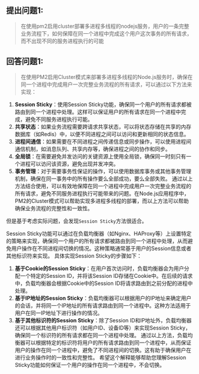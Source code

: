 
## 提出问题1:
> 在使用pm2启用cluster部署多进程多线程的nodejs服务，用户的一条完整业务流程下，如何保障在同一个进程中完成这个用户这次事务的所有请求，而不出现不同的服务进程执行的可能

## 回答问题1:
>在使用PM2启用Cluster模式来部署多进程多线程的Node.js服务时，确保在同一个进程中完成用户一次完整业务流程的所有请求，可以通过以下方法来实现：
1. **Session Sticky**：使用Session Sticky功能，确保同一个用户的所有请求都被路由到同一个进程中处理。这样可以保证用户的所有请求在同一个进程中完成，避免不同服务进程执行可能。
2. **共享状态**：如果业务流程需要跨请求共享状态，可以将状态存储在共享的内存数据库（如Redis）中，以便不同进程之间可以访问和更新相同的状态信息。
3. **进程间通信**：如果需要在不同进程之间传递信息或同步操作，可以使用进程间通信机制，如消息队列、共享内存等，确保进程之间的协作和同步。
4. **全局锁**：在需要避免并发访问的关键资源上使用全局锁，确保同一时刻只有一个进程可以访问该资源，避免出现并发冲突。
5. **事务管理**：对于需要事务性保证的操作，可以使用数据库事务或其他事务管理机制，确保在同一事务中的所有操作要么全部成功，要么全部失败。
   通过以上方法结合使用，可以有效地保障在同一个进程中完成用户一次完整业务流程的所有请求，避免不同服务进程执行可能带来的问题。在Node.js应用程序中，PM2的Cluster模式可以帮助实现多进程多线程的部署，而以上方法可以帮助确保业务流程的完整性和一致性。

但是基于考虑实际问题，会发现`Session Sticky`方法很适合。

Session Sticky功能可以通过在负载均衡器（如Nginx、HAProxy等）上设置特定的策略来实现，确保同一个用户的所有请求都被路由到同一个进程中处理，从而避免用户操作在不同进程间切换的情况。这种策略通常基于用户的Session信息或者其他标识符来实现。
具体实现Session Sticky的步骤如下：
1. **基于Cookie的Session Sticky**：在用户首次访问时，负载均衡器会为用户分配一个特定的Session ID，并将该Session ID存储在Cookie中。在后续的请求中，负载均衡器会根据Cookie中的Session ID将请求路由到之前分配的进程中处理。
2. **基于IP地址的Session Sticky**：负载均衡器可以根据用户的IP地址来确定用户的会话，并将同一个IP地址的所有请求路由到同一个进程中。这种方法适用于用户在同一IP地址下进行操作的情况。
3. **基于其他标识符的Session Sticky**：除了Session ID和IP地址外，负载均衡器还可以根据其他用户标识符（如用户ID、设备ID等）来实现Session Sticky，确保同一个标识符的所有请求都在同一个进程中处理。
   通过以上方法，负载均衡器可以根据特定的标识符将用户的所有请求路由到同一个进程中，从而保证用户的操作在同一个进程中，避免了不同进程间的切换。这有助于确保用户在进行业务操作时的一致性和完整性。
   希望这个解释能够帮助您理解Session Sticky功能如何保证一个用户的操作在同一个进程中，不会切换。
